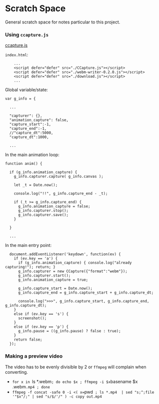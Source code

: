Scratch Space
===


General scratch space for notes particular to this project.

### Using `ccapture.js`

[ccapture.js](https://github.com/spite/ccapture.js/)

`index.html`:

```
    ...
    <script defer="defer" src="./CCapture.js"></script>
    <script defer="defer" src="./webm-writer-0.2.0.js"></script>
    <script defer="defer" src="./download.js"></script>
    ...
```

Global variable/state:

```
var g_info = {

  ...

  "capturer": {},
  "animation_capture": false,
  "capture_start":-1,
  "capture_end":-1,
  //"capture_dt":5000,
  "capture_dt":1000,

  ...

```

In the main animation loop:

```
function anim() {

  if (g_info.animation_capture) {
    g_info.capturer.capture( g_info.canvas );

    let _t = Date.now();

    console.log("!!", g_info.capture_end - _t);

    if (_t >= g_info.capture_end) {
      g_info.animation_capture = false;
      g_info.capturer.stop();
      g_info.capturer.save();
    }

  }

  ...

```

In the main entry point:

```
  document.addEventListener('keydown', function(ev) {
    if (ev.key == 'a') {
      if (g_info.animation_capture) { console.log("already capturing!"); return; }
      g_info.capturer = new CCapture({"format":"webm"});
      g_info.capturer.start();
      g_info.animation_capture = true;

      g_info.capture_start = Date.now();
      g_info.capture_end = g_info.capture_start + g_info.capture_dt;

      console.log(">>>", g_info.capture_start, g_info.capture_end, g_info.capture_dt);
    }
    else if (ev.key == 's') {
      screenshot();
    }
    else if (ev.key == 'p') {
      g_info.pause = ((g_info.pause) ? false : true);
    }
    return false;
  });
```

### Making a preview video

The video has to be evenly divisible by 2 or `ffmpeg` will complain when converting.

* `for x in `ls *.webm` ; do echo $x ; ffmpeg -i $x `basename $x .webm`.mp4 ; done`
* `ffmpeg -f concat -safe 0 -i <( x=`pwd` ; ls *.mp4  | sed "s;^;file '"$x"/;" | sed "s/$/'/" ) -c copy out.mp4`




